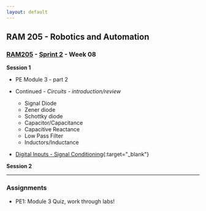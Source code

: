```yaml
---
layout: default
---
```


## RAM 205 - Robotics and Automation

### [RAM205](../../) - [Sprint 2](../) - Week 08 

**Session 1**

- PE Module 3 - part 2

- Continued - *Circuits - introduction/review*
  - Signal Diode
  - Zener diode
  - Schottky diode
  - Capacitor/Capacitance
  - Capacitive Reactance
  - Low Pass Filter
  - Inductors/Inductance
  
- [Digital Inputs - Signal Conditioning](RAM205.DigitalInputs.SignalConditioning.pdf){:target="_blank"}

<!-- - [Signal Conditioning - worksheet](SignalConditioning-worksheet.docx){:target="_blank"} -->


**Session 2**

<!-- - Introduction to Python classes
- AI Prompt: What is the advantage of using classes when programming in Python?
 
- Dog class
- Here's a great reference with even more on a Dog class example.
    - [Object-Oriented Programming (OOP) in Python 3](https://realpython.com/python3-object-oriented-programming/){:target="_blank"}
- LED class - interface planning
    - Review your RAM155 piRover solution (~/piRover/workingP03)
    - Locate your piRover_led.py module
    - Identify the properties and methods for a single LED
    - Edit [this text document](LED.txt){:target="_blank"} and list.
    - Are there other methods that we should include in our class?
    - Be sure to include any required or optional parameters when defining LED methods. -->


---

### Assignments
- PE1: Module 3 Quiz, work through labs!

<!-- - Signal Conditioning Worksheet -->

<!-- ~LED.py - LED as a class~  -->


  
